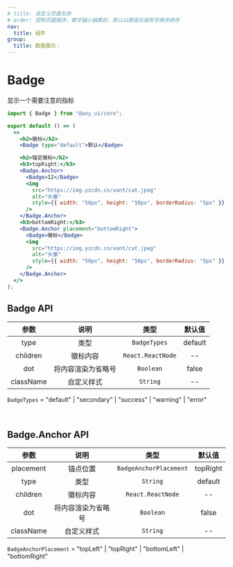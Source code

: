 ```yaml
---
# title: 自定义页面名称
# order: 控制页面顺序，数字越小越靠前，默认以路径长度和字典序排序
nav:
  title: 组件
group:
  title: 数据展示：
---
```


# Badge

显示一个需要注意的指标

```jsx
import { Badge } from "@any_ui/core";

export default () => (
  <>
    <h2>徽标</h2>
    <Badge type="default">默认</Badge>

    <h2>锚定徽标</h2>
    <h3>topRight:</h3>
    <Badge.Anchor>
      <Badge>12</Badge>
      <img
        src="https://img.yzcdn.cn/vant/cat.jpeg"
        alt="头像"
        style={{ width: "50px", height: "50px", borderRadius: "5px" }}
      />
    </Badge.Anchor>
    <h3>bottomRight:</h3>
    <Badge.Anchor placement="bottomRight">
      <Badge>徽标</Badge>
      <img
        src="https://img.yzcdn.cn/vant/cat.jpeg"
        alt="头像"
        style={{ width: "50px", height: "50px", borderRadius: "5px" }}
      />
    </Badge.Anchor>
  </>
);
```

## Badge API

|   参数    |        说明        |       类型        | 默认值  |
| :-------: | :----------------: | :---------------: | :-----: |
|   type    |        类型        |   `BadgeTypes`    | default |
| children  |      徽标内容      | `React.ReactNode` |   --    |
|    dot    | 将内容渲染为省略号 |     `Boolean`     |  false  |
| className |     自定义样式     |     `String`      |   --    |

`BadgeTypes` = "default" | "secondary" | "success" | "warning" | "error"

<br/>

## Badge.Anchor API

|   参数    |        说明        |          类型          |  默认值  |
| :-------: | :----------------: | :--------------------: | :------: |
| placement |      锚点位置      | `BadgeAnchorPlacement` | topRight |
|   type    |        类型        |        `String`        | default  |
| children  |      徽标内容      |   `React.ReactNode`    |    --    |
|    dot    | 将内容渲染为省略号 |       `Boolean`        |  false   |
| className |     自定义样式     |        `String`        |    --    |

`BadgeAnchorPlacement` = "topLeft" | "topRight" | "bottomLeft" | "bottomRight"

<br/>
